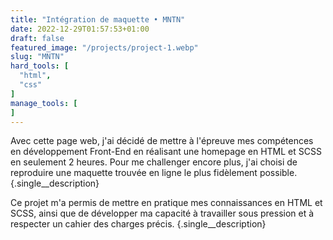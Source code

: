 ```yaml
---
title: "Intégration de maquette • MNTN"
date: 2022-12-29T01:57:53+01:00
draft: false
featured_image: "/projects/project-1.webp"
slug: "MNTN"
hard_tools: [
  "html",
  "css"
]
manage_tools: [
]
---
```


Avec cette page web, j'ai décidé de mettre à l'épreuve mes compétences en développement Front-End en réalisant une homepage en HTML et SCSS en seulement 2 heures. Pour me challenger encore plus, j'ai choisi de reproduire une maquette trouvée en ligne le plus fidèlement possible.
{.single__description}

Ce projet m'a permis de mettre en pratique mes connaissances en HTML et SCSS, ainsi que de développer ma capacité à travailler sous pression et à respecter un cahier des charges précis.
{.single__description}

